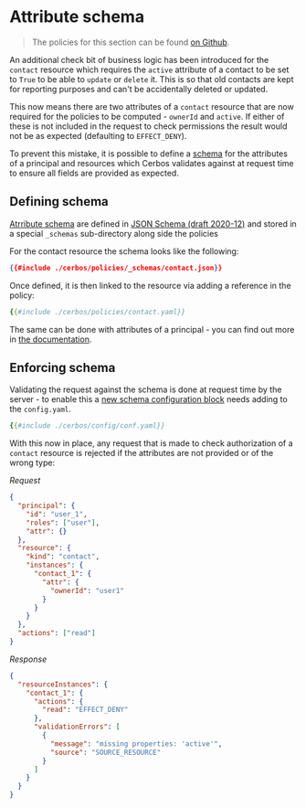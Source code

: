 # Attribute schema

> The policies for this section can be found [on Github](https://github.com/cerbos/tutorial/tree/main/src/09-attribute-schema/cerbos).

An additional check bit of business logic has been introduced for the `contact` resource which requires the `active` attribute of a contact to be set to `True` to be able to `update` or `delete` it. This is so that old contacts are kept for reporting purposes and can't be accidentally deleted or updated.

This now means there are two attributes of a `contact` resource that are now required for the policies to be computed - `ownerId` and `active`. If either of these is not included in the request to check permissions the result would not be as expected (defaulting to `EFFECT_DENY`).

To prevent this mistake, it is possible to define a [schema](https://docs.cerbos.dev/cerbos/latest/policies/schemas.html) for the attributes of a principal and resources which Cerbos validates against at request time to ensure all fields are provided as expected.

## Defining schema

[Atrribute schema](https://docs.cerbos.dev/cerbos/latest/policies/schemas.html) are defined in [JSON Schema (draft 2020-12)](https://json-schema.org/specification.html) and stored in a special `_schemas` sub-directory along side the policies

For the contact resource the schema looks like the following:

```json
{{#include ./cerbos/policies/_schemas/contact.json}}
```

Once defined, it is then linked to the resource via adding a reference in the policy:

```yaml
{{#include ./cerbos/policies/contact.yaml}}
```

The same can be done with attributes of a principal - you can find out more in [the documentation](https://docs.cerbos.dev/cerbos/latest/policies/schemas.html).

## Enforcing schema

Validating the request against the schema is done at request time by the server - to enable this a [new schema configuration block](https://docs.cerbos.dev/cerbos/latest/configuration/schema.html) needs adding to the `config.yaml`.

```yaml
{{#include ./cerbos/config/conf.yaml}}
```

With this now in place, any request that is made to check authorization of a `contact` resource is rejected if the attributes are not provided or of the wrong type:

_Request_
```json
{
  "principal": {
    "id": "user_1",
    "roles": ["user"],
    "attr": {}
  },
  "resource": {
    "kind": "contact",
    "instances": {
      "contact_1": {
        "attr": {
          "ownerId": "user1"
        }
      }
    }
  },
  "actions": ["read"]
}
```

_Response_
```json
{
  "resourceInstances": {
    "contact_1": {
      "actions": {
        "read": "EFFECT_DENY"
      },
      "validationErrors": [
        {
          "message": "missing properties: 'active'",
          "source": "SOURCE_RESOURCE"
        }
      ]
    }
  }
}
```